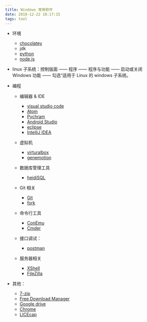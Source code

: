 ```yaml
---
title: Windows 常用软件
date: 2018-12-22 18:17:15
tags: tool
---
```


- 环境
  - [chocolatey](https://chocolatey.org/)
  - jdk
  - [python](https://www.python.org/)
  - [node.js](https://nodejs.org/en/)

- linux 子系统：控制版面 —— 程序 —— 程序与功能 —— 启动或关闭 Windows 功能 —— 勾选“适用于 Linux 的 windows 子系统。

- 编程
  - 编辑器 & IDE
    - [visual studio code](https://code.visualstudio.com/)
    - [Atom](https://atom.io/)
    - [Pychram](https://www.jetbrains.com/pycharm/)
    - [Android Studio](https://developer.android.com/studio/)
    - [eclipse](https://www.eclipse.org/downloads/)
    - [IntelliJ IDEA](https://www.jetbrains.com/idea/)
  
  - 虚拟机
    - [virturalbox](https://www.virtualbox.org/wiki/Downloads)
    - [genemotion](https://www.genymotion.com/)
  
  - 数据库管理工具
    - [heidiSQL](https://www.heidisql.com/)
  
  - Git 相关
    - [Git](https://git-scm.com/)
    - [fork](https://git-fork.com/windows)
  
  - 命令行工具
    - [ConEmu](https://conemu.github.io/)
    - [Cmder](http://cmder.net/)
  
  - 接口调试：
    - [postman](https://www.getpostman.com/)
  
  - 服务器相关
    - [XShell](https://www.netsarang.com/products/xsh_overview.html)
    - [FileZilla](.https://filezilla-project.org/)

- 其他：
  - [7-zip](https://www.7-zip.org/)
  - [Free Download Manager](https://www.freedownloadmanager.org/)
  - [Google drive](https://www.google.com/intl/zh-CN_ALL/drive/download/)
  - [Chrome](https://www.google.com/chrome/)
  - [LICEcap](https://www.cockos.com/licecap/)
